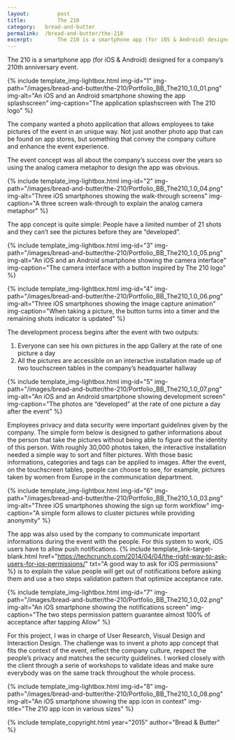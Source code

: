 ```yaml
---
layout: 		post
title: 			The 210
category: 	bread-and-butter
permalink: 	/bread-and-butter/the-210
excerpt:		The 210 is a smartphone app (for iOS & Android) designed for a company’s 210th anniversary event.
---
```


The 210 is a smartphone app (for iOS & Android) designed for a company’s 210th anniversary event.

{% include template_img-lightbox.html img-id="1" img-path="/images/bread-and-butter/the-210/Portfolio_BB_The210_1.0_01.png" img-alt="An iOS and an Android smartphone showing the app splashscreen" img-caption="The application splashscreen with The 210 logo" %}

The company wanted a photo application that allows employees to take pictures of the event in an unique way. Not just another photo app that can be found on app stores, but something that convey the company culture and enhance the event experience.

The event concept was all about the company’s success over the years so using the analog camera metaphor to design the app was obvious.

{% include template_img-lightbox.html img-id="2" img-path="/images/bread-and-butter/the-210/Portfolio_BB_The210_1.0_04.png" img-alt="Three iOS smartphones showing the walk-through screens" img-caption="A three screen walk-through to explain the analog camera metaphor" %}

The app concept is quite simple: People have a limited number of 21 shots and they can’t see the pictures before they are “developed”.

{% include template_img-lightbox.html img-id="3" img-path="/images/bread-and-butter/the-210/Portfolio_BB_The210_1.0_05.png" img-alt="An iOS and an Android smartphone showing the camera interface" img-caption="The camera interface with a button inspired by The 210 logo" %}

{% include template_img-lightbox.html img-id="4" img-path="/images/bread-and-butter/the-210/Portfolio_BB_The210_1.0_06.png" img-alt="Three iOS smartphones showing the image capture animation" img-caption="When taking a picture, the button turns into a timer and the remaining shots indicator is updated" %}

The development process begins after the event with two outputs: 

1. Everyone can see his own pictures in the app Gallery at the rate of one picture a day
2. All the pictures are accessible on an interactive installation made up of two touchscreen tables in the company’s headquarter hallway

{% include template_img-lightbox.html img-id="5" img-path="/images/bread-and-butter/the-210/Portfolio_BB_The210_1.0_07.png" img-alt="An iOS and an Android smartphone showing development screen" img-caption="The photos are “developed” at the rate of one picture a day after the event" %}

Employees privacy and data security were important guidelines given by the company. The simple form below is designed to gather informations about the person that take the pictures without being able to figure out the identity of this person. With roughly 30,000 photos taken, the interactive installation needed a simple way to sort and filter pictures. With those basic informations, categories and tags can be applied to images. After the event, on the touchscreen tables, people can choose to see, for example, pictures taken by women from Europe in the communication department.

{% include template_img-lightbox.html img-id="6" img-path="/images/bread-and-butter/the-210/Portfolio_BB_The210_1.0_03.png" img-alt="Three iOS smartphones showing the sign up form workflow" img-caption="A simple form allows to cluster pictures while providing anonymity" %}

The app was also used by the company to communicate important informations during the event with the people. For this system to work, iOS users have to allow push notifications. {% include template_link-target-blank.html href="https://techcrunch.com/2014/04/04/the-right-way-to-ask-users-for-ios-permissions/" txt="A good way to ask for iOS permissions" %} is to explain the value people will get out of notifications before asking them and use a two steps validation pattern that optimize acceptance rate.

{% include template_img-lightbox.html img-id="7" img-path="/images/bread-and-butter/the-210/Portfolio_BB_The210_1.0_02.png" img-alt="An iOS smartphone showing the notifications screen" img-caption="The two steps permission pattern guarantee almost 100% of acceptance after tapping Allow" %}

For this project, I was in charge of User Research, Visual Design and Interaction Design. The challenge was to invent a photo app concept that fits the context of the event, reflect the company culture, respect the people’s privacy and matches the security guidelines. I worked closely with the client through a serie of workshops to validate ideas and make sure everybody was on the same track throughout the whole process.

{% include template_img-lightbox.html img-id="8" img-path="/images/bread-and-butter/the-210/Portfolio_BB_The210_1.0_08.png" img-alt="An iOS smartphone showing the app icon in context" img-title="The 210 app icon in various sizes" %}

{% include template_copyright.html year="2015" author="Bread & Butter" %}